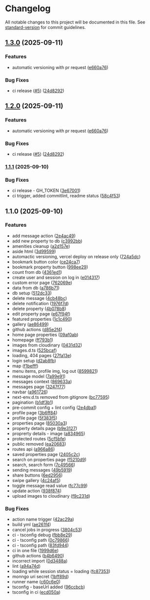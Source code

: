 # Changelog

All notable changes to this project will be documented in this file. See [standard-version](https://github.com/conventional-changelog/standard-version) for commit guidelines.

## [1.3.0](https://github.com/JedrzejTymiec/Next_PropertyPulse/compare/v1.1.1...v1.3.0) (2025-09-11)


### Features

* automatic versioning with pr request ([e660a76](https://github.com/JedrzejTymiec/Next_PropertyPulse/commit/e660a76593a6968ea0f997e2a49b7bc2c56d0037))


### Bug Fixes

* ci release ([#5](https://github.com/JedrzejTymiec/Next_PropertyPulse/issues/5)) ([24d8292](https://github.com/JedrzejTymiec/Next_PropertyPulse/commit/24d829274ea4b6090276fb3010aafa60d38f032a))

## [1.2.0](https://github.com/JedrzejTymiec/Next_PropertyPulse/compare/v1.1.1...v1.2.0) (2025-09-11)


### Features

* automatic versioning with pr request ([e660a76](https://github.com/JedrzejTymiec/Next_PropertyPulse/commit/e660a76593a6968ea0f997e2a49b7bc2c56d0037))


### Bug Fixes

* ci release ([#5](https://github.com/JedrzejTymiec/Next_PropertyPulse/issues/5)) ([24d8292](https://github.com/JedrzejTymiec/Next_PropertyPulse/commit/24d829274ea4b6090276fb3010aafa60d38f032a))

### [1.1.1](https://github.com/JedrzejTymiec/Next_PropertyPulse/compare/v1.1.0...v1.1.1) (2025-09-10)


### Bug Fixes

* ci release - GH_TOKEN ([3e67001](https://github.com/JedrzejTymiec/Next_PropertyPulse/commit/3e67001aa93c24cc070b64d304728c13ef8825ee))
* ci trigger, added commitlint, readme status ([58c4f53](https://github.com/JedrzejTymiec/Next_PropertyPulse/commit/58c4f5324c90097ff6ca0686497add4d821b0963))

## 1.1.0 (2025-09-10)


### Features

* add message action ([2e4ac49](https://github.com/JedrzejTymiec/Next_PropertyPulse/commit/2e4ac4930c6c18712f6bcafccfe25a38b164604a))
* add new property to db ([c3992bb](https://github.com/JedrzejTymiec/Next_PropertyPulse/commit/c3992bbf9c6aacae38b58ae970c6824bd956476a))
* amenities cleanup ([a2d157e](https://github.com/JedrzejTymiec/Next_PropertyPulse/commit/a2d157e98d96be839d276a82f49863ce52ef680d))
* aside html ([3d99599](https://github.com/JedrzejTymiec/Next_PropertyPulse/commit/3d99599220c11369a7ebe8e0ad83f41169191191))
* automactic versioning, vercel deploy on release only ([724a5dc](https://github.com/JedrzejTymiec/Next_PropertyPulse/commit/724a5dc6d392f321780ae85ed98952199439e6cc))
* bookmark button color ([ce24ca7](https://github.com/JedrzejTymiec/Next_PropertyPulse/commit/ce24ca7e3111841b2e14073ee45dbfd9c6da1877))
* bookmark property button ([998ee29](https://github.com/JedrzejTymiec/Next_PropertyPulse/commit/998ee29b7f13fc04a5ea2b57e35417e8a7fdc171))
* count from db ([4361ed1](https://github.com/JedrzejTymiec/Next_PropertyPulse/commit/4361ed1fd1af46cbcd32139cd71ed2378256f8cf))
* create user and session on log in ([e014317](https://github.com/JedrzejTymiec/Next_PropertyPulse/commit/e014317df6c1de9ffdefea0d7e805d36ba17c172))
* custom error page ([762069e](https://github.com/JedrzejTymiec/Next_PropertyPulse/commit/762069e3c7889db42b18c2344886abaabfec5c36))
* data from db ([a786b71](https://github.com/JedrzejTymiec/Next_PropertyPulse/commit/a786b7147313c26a532efd113a0a0571d6b9b52f))
* db setup ([512dc33](https://github.com/JedrzejTymiec/Next_PropertyPulse/commit/512dc33fbb99ef74944376f7ea6db39a05163dca))
* delete message ([4cb48bc](https://github.com/JedrzejTymiec/Next_PropertyPulse/commit/4cb48bcad573042668e624cde84be01fdbe50bea))
* delete notification ([1976f7d](https://github.com/JedrzejTymiec/Next_PropertyPulse/commit/1976f7d037bc09280638a36aded13df972ad54a6))
* delete property ([4b078b8](https://github.com/JedrzejTymiec/Next_PropertyPulse/commit/4b078b88a9010c63695d03406cc3ee61934503db))
* edit property page ([e67f94f](https://github.com/JedrzejTymiec/Next_PropertyPulse/commit/e67f94f42e568b875e872410440a649e51322a39))
* featured properties ([1c1c490](https://github.com/JedrzejTymiec/Next_PropertyPulse/commit/1c1c49051b0a20a84afe541a66c8c2cf7fd4ae02))
* gallery ([ae86499](https://github.com/JedrzejTymiec/Next_PropertyPulse/commit/ae864992afd8d8fb9de6b71f5fc39c8aaeb6e753))
* github actions ([d85e2f4](https://github.com/JedrzejTymiec/Next_PropertyPulse/commit/d85e2f46c77bed87b09a8b1f07910fd0d934ed04))
* home page properties ([09af0ab](https://github.com/JedrzejTymiec/Next_PropertyPulse/commit/09af0abe5f2c99ac05367e5df992a674b54a9692))
* homepage ([ff793b1](https://github.com/JedrzejTymiec/Next_PropertyPulse/commit/ff793b18749d1199889f1a412fd2a09d6b1538c7))
* images from cloudinary ([0431d32](https://github.com/JedrzejTymiec/Next_PropertyPulse/commit/0431d320f79bba06832b83c74b06a1b522d210f1))
* images.d.ts ([525bcaf](https://github.com/JedrzejTymiec/Next_PropertyPulse/commit/525bcafff9924e965552f7177c9e7bb6fbc35ba3))
* loading, 404 pages ([27fa13e](https://github.com/JedrzejTymiec/Next_PropertyPulse/commit/27fa13e14eeeb0574ef33f97266bb3d6affc34ae))
* login setup ([d2ab8fb](https://github.com/JedrzejTymiec/Next_PropertyPulse/commit/d2ab8fb7dc9abe81695e6d98d715d5495d37d179))
* map ([f1befff](https://github.com/JedrzejTymiec/Next_PropertyPulse/commit/f1befff13e59fbfe7481c1299a3d68c382a43bf5))
* menu items, profile img, log out ([8599821](https://github.com/JedrzejTymiec/Next_PropertyPulse/commit/85998211087aa77628a1be5f6da9fd95310386f1))
* message model ([7a99e91](https://github.com/JedrzejTymiec/Next_PropertyPulse/commit/7a99e917408287c4c7cf35f8a13743b4fe90f383))
* messages context ([869633a](https://github.com/JedrzejTymiec/Next_PropertyPulse/commit/869633adeeacdc4a4b00ab8082f10bd4880bd3b3))
* messages page ([3247f77](https://github.com/JedrzejTymiec/Next_PropertyPulse/commit/3247f777927d51f4a274ff1f6790a2055db911e3))
* navbar ([a961726](https://github.com/JedrzejTymiec/Next_PropertyPulse/commit/a961726a7904e5149193a7be7036176bd13d69de))
* next-env.d.ts removed from gitignore ([bc77595](https://github.com/JedrzejTymiec/Next_PropertyPulse/commit/bc775955438d15a65661638ab1b0b4ddac290bc5))
* pagination ([b1df3b1](https://github.com/JedrzejTymiec/Next_PropertyPulse/commit/b1df3b1365b4d8ac3421c6f5165d12fa2cf4d189))
* pre-commit config + lint config ([2e4dba1](https://github.com/JedrzejTymiec/Next_PropertyPulse/commit/2e4dba152d6d0847a991927a0f478ca2ce261d4c))
* profile page ([3b6ff84](https://github.com/JedrzejTymiec/Next_PropertyPulse/commit/3b6ff840e42978b70ab02ed133033d483396c8de))
* profile page ([5f383f5](https://github.com/JedrzejTymiec/Next_PropertyPulse/commit/5f383f5b0ab14b7196c18687c92e93b918c0707f))
* properties page ([85030a3](https://github.com/JedrzejTymiec/Next_PropertyPulse/commit/85030a373468e3bcce426c45499250ccecab0a6c))
* property details page ([b9e3127](https://github.com/JedrzejTymiec/Next_PropertyPulse/commit/b9e31278a6ecea93ed42c433d8314a45f5209598))
* proprerty details - image ([a834965](https://github.com/JedrzejTymiec/Next_PropertyPulse/commit/a834965135a899a2c89f7178f887ba4421d3ee0e))
* protected routes ([5cf5bfe](https://github.com/JedrzejTymiec/Next_PropertyPulse/commit/5cf5bfeaa62e94c9a895819842f0ae5a2f1831c4))
* public removed ([ea20683](https://github.com/JedrzejTymiec/Next_PropertyPulse/commit/ea20683bb23ff9f74e5889161299ef323b933796))
* routes api ([a966a86](https://github.com/JedrzejTymiec/Next_PropertyPulse/commit/a966a86901f725260968871b9ccffb29ef0c6028))
* saved properties page ([2405c2c](https://github.com/JedrzejTymiec/Next_PropertyPulse/commit/2405c2c8bea0778106029ef5dad05f96c32b2f59))
* search on properties page ([f5210d9](https://github.com/JedrzejTymiec/Next_PropertyPulse/commit/f5210d977fbe85f9fa0ab9e758bca91efade33e1))
* search, search form ([7c49566](https://github.com/JedrzejTymiec/Next_PropertyPulse/commit/7c49566dcc2ca33a78777ca9ea04f961304a21f9))
* sending messages ([49b5919](https://github.com/JedrzejTymiec/Next_PropertyPulse/commit/49b5919c1c6e5b0de65618e2e994c1d183d0b17a))
* share buttons ([6ed2956](https://github.com/JedrzejTymiec/Next_PropertyPulse/commit/6ed295670306172946cc50e172113b4cb310077c))
* swipe gallery ([4c24af5](https://github.com/JedrzejTymiec/Next_PropertyPulse/commit/4c24af50234e5f868e5fdb471a9bd32809cdbc56))
* toggle message read value ([fc77c99](https://github.com/JedrzejTymiec/Next_PropertyPulse/commit/fc77c99d18e34452eadb9439ea3b4e4e4cdc2e85))
* update action ([938f874](https://github.com/JedrzejTymiec/Next_PropertyPulse/commit/938f874759e66d78806b2012d7cb4e34c0758a4e))
* upload images to cloudinary ([f9c231d](https://github.com/JedrzejTymiec/Next_PropertyPulse/commit/f9c231d57c9c1d094922cca418bd89900df25966))


### Bug Fixes

* action name trigger ([42ac29a](https://github.com/JedrzejTymiec/Next_PropertyPulse/commit/42ac29a6a0b330ce59ca53a8aff42d6cd302002c))
* build yml ([ae261f4](https://github.com/JedrzejTymiec/Next_PropertyPulse/commit/ae261f43764669b0e4de4abd7c7d27848a2a23a3))
* cancel jobs in progress ([3804c53](https://github.com/JedrzejTymiec/Next_PropertyPulse/commit/3804c533feefe50f562c64fd58466aa2f2e6118e))
* ci - tsconfig debug ([fbb8e29](https://github.com/JedrzejTymiec/Next_PropertyPulse/commit/fbb8e29149fa8cda5dab4c49d20b7cb03673f352))
* ci - tsconfig path ([0c79866](https://github.com/JedrzejTymiec/Next_PropertyPulse/commit/0c798668f27c1c47d31ef5ea59b377c6a746dc78))
* ci - tsconfig path ([83fd944](https://github.com/JedrzejTymiec/Next_PropertyPulse/commit/83fd94480936ab7eae1fb58c2b6c6334cea7fb08))
* ci in one file ([1999d6e](https://github.com/JedrzejTymiec/Next_PropertyPulse/commit/1999d6eb91ad304f9065d05f07efb041612067ea))
* github actions ([b4b6490](https://github.com/JedrzejTymiec/Next_PropertyPulse/commit/b4b649048e20ea193975e93b468dc4643eb1bf42))
* incorrect import ([0d3488a](https://github.com/JedrzejTymiec/Next_PropertyPulse/commit/0d3488a2a254d39124ec822ef9c4832927e7386b))
* lint ([a94a74d](https://github.com/JedrzejTymiec/Next_PropertyPulse/commit/a94a74d0268810af25ad5e79ca316afba64077af))
* loading while session status = loading ([fc87353](https://github.com/JedrzejTymiec/Next_PropertyPulse/commit/fc8735395b69014a6a888c0361934a3e645af4b0))
* monngo uri secret ([1bff89d](https://github.com/JedrzejTymiec/Next_PropertyPulse/commit/1bff89d7cc947d8ebb33dc601503eb1b705beb0c))
* runner name ([c60c6e0](https://github.com/JedrzejTymiec/Next_PropertyPulse/commit/c60c6e05569346200467550a69dd2d339a27b110))
* tsconfig - baseUrl added ([96ccbcb](https://github.com/JedrzejTymiec/Next_PropertyPulse/commit/96ccbcb1acf4807f77c21de91ee90ab763f5fe0f))
* tsconfig in ci ([ecd050a](https://github.com/JedrzejTymiec/Next_PropertyPulse/commit/ecd050a852314ce3fc85ec32b25eecc6cac74dd9))
